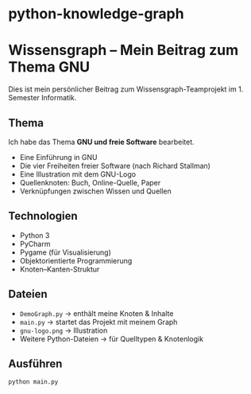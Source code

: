 # python-knowledge-graph
# Wissensgraph – Mein Beitrag zum Thema GNU

Dies ist mein persönlicher Beitrag zum Wissensgraph-Teamprojekt im 1. Semester Informatik.

## Thema

Ich habe das Thema **GNU und freie Software** bearbeitet.  
- Eine Einführung in GNU
- Die vier Freiheiten freier Software (nach Richard Stallman)
- Eine Illustration mit dem GNU-Logo
- Quellenknoten: Buch, Online-Quelle, Paper
- Verknüpfungen zwischen Wissen und Quellen

## Technologien

- Python 3
- PyCharm
- Pygame (für Visualisierung)
- Objektorientierte Programmierung
- Knoten–Kanten-Struktur

## Dateien

- `DemoGraph.py` → enthält meine Knoten & Inhalte
- `main.py` → startet das Projekt mit meinem Graph
- `gnu-logo.png` → Illustration
- Weitere Python-Dateien → für Quelltypen & Knotenlogik

## Ausführen

```bash
python main.py
